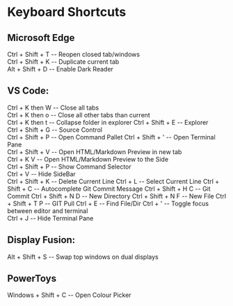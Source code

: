 # Keyboard Shortcuts

## Microsoft Edge  
Ctrl + Shift + T -- Reopen closed tab/windows  
Ctrl + Shift + K -- Duplicate current tab  
Alt + Shift + D -- Enable Dark Reader  

## VS Code:  
Ctrl + K then W -- Close all tabs  
Ctrl + K then o -- Close all other tabs than current  
Ctrl + K then t -- Collapse folder in explorer
Ctrl + Shift + E -- Explorer  
Ctrl + Shift + G -- Source Control  
Ctrl + Shift + P -- Open Command Pallet
Ctrl + Shift + ' -- Open Terminal Pane  
Ctrl + Shift + V -- Open HTML/Markdown Preview in new tab  
Ctrl + K V -- Open HTML/Markdown Preview to the Side  
Ctrl + Shift + P -- Show Command Selector  
Ctrl + V -- Hide SideBar  
Ctrl + Shift + K -- Delete Current Line
Ctrl + L -- Select Current Line
Ctrl + Shift + C -- Autocomplete Git Commit Message
Ctrl + Shift + H C -- Git Commit
Ctrl + Shift + N D -- New Directory
Ctrl + Shift + N F -- New File
Ctrl + Shift + T P -- GIT Pull
Ctrl + E -- Find File/Dir
Ctrl + ' -- Toggle focus between editor and terminal  
Ctrl + J -- Hide Terminal Pane  

## Display Fusion:  
Alt + Shift + S -- Swap top windows on dual displays  

## PowerToys
Windows + Shift + C -- Open Colour Picker
